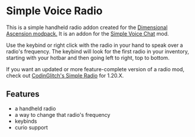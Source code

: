 # Simple Voice Radio

This is a simple handheld radio addon created for the [Dimensional Ascension modpack.](https://legacy.curseforge.com/minecraft/modpacks/dimensional-ascension)
It is an addon for the [Simple Voice Chat](https://github.com/henkelmax/simple-voice-chat) mod.

Use the keybind or right click with the radio in your hand to speak over a radio's frequency. The keybind will look for the first radio in your inventory, starting with your hotbar and then going left to right, top to bottom.

If you want an updated or more feature-complete version of a radio mod, check out [CodinGlitch's Simple Radio](https://github.com/CodinGlitch/SimpleRadio) for 1.20.X.

## Features
- a handheld radio
- a way to change that radio's frequency
- keybinds
- curio support
